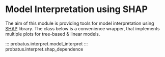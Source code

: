 # Model Interpretation using SHAP

The aim of this module is providing tools for model interpretation using [SHAP](https://shap.readthedocs.io/en/latest/) library.
The class below is a convenience wrapper, that implements multiple plots for tree-based & linear models.

::: probatus.interpret.model_interpret
::: probatus.interpret.shap_dependence
